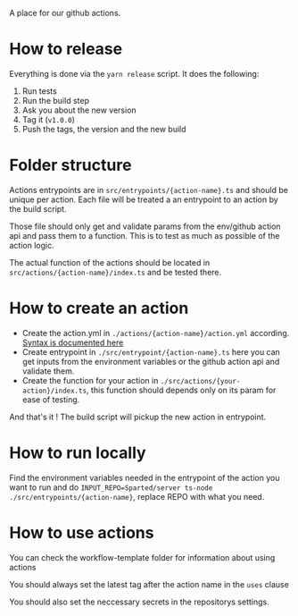A place for our github actions.

# How to release
Everything is done via the `yarn release` script. It does the following:

1. Run tests
2. Run the build step
3. Ask you about the new version
4. Tag it (`v1.0.0`)
5. Push the tags, the version and the new build

# Folder structure
Actions entrypoints are in `src/entrypoints/{action-name}.ts` and should be unique per action. Each file will be treated a an entrypoint to an action by the build script.

Those file should only get and validate params from the env/github action api and pass them to a function. This is to test as much as possible of the action logic.

The actual function of the actions should be located in `src/actions/{action-name}/index.ts` and be tested there.

# How to create an action

- Create the action.yml in `./actions/{action-name}/action.yml` according. [Syntax is documented here](https://docs.github.com/actions/creating-actions/about-custom-actions)
- Create entrypoint in `./src/entrypoint/{action-name}.ts` here you can get inputs from the environment variables or the github action api and validate them.
- Create the function for your action in `./src/actions/{your-action}/index.ts`, this function should depends only on its param for ease of testing.

And that's it ! The build script will pickup the new action in entrypoint.

# How to run locally
Find the environment variables needed in the entrypoint of the action you want to run and do `INPUT_REPO=Sparted/server ts-node ./src/entrypoints/{action-name}`, replace REPO with what you need.

# How to use actions
You can check the workflow-template folder for information about using actions

You should always set the latest tag after the action name in the `uses` clause

You should also set the neccessary secrets in the repositorys settings.
